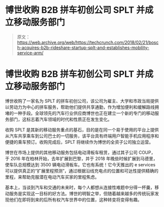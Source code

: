# 博世收购 B2B 拼车初创公司 SPLT 并成立移动服务部门 

> 原文：<https://web.archive.org/web/https://techcrunch.com/2018/02/21/bosch-acquires-b2b-rideshare-startup-splt-and-establishes-mobility-service-arm/>

# 博世收购 B2B 拼车初创公司 SPLT 并成立移动服务部门

博世收购了一家名为 SPLT 的拼车初创公司，该公司为雇主、大学和市政当局提供以劳动力为中心的拼车服务，帮助他们提供共享通勤，作为增加便利和缓解路线拥堵的一种手段。全球领先的汽车行业供应商博世也正在建立一个新的专门的移动服务部门，这标志着汽车领域的时代和性质正在发生变化。

收购 SPLT 是其新的移动服务重点的基石，目的是在同一个易于使用的平台上提供从汽车共享乘车到公司巴士的一切服务，该平台具有终端用户智能手机应用程序和便捷的乘车预订。收购完成后，SPLT 将继续作为博世的全资子公司独立运营。

博世在市场上提供的其他移动服务包括电动滑板车租赁，通过其子公司 COUP，于 2016 年在柏林开始，去年扩展到巴黎，并于 2018 年晚些时候扩展到马德里，使车队总规模达到 3500 辆电动滑板车。它也有系统！它今天推出的 e services 可以提供真正的“扩展里程预测”，通过根据沿线充电点的位置和可达性提供精确的里程，来帮助克服潜在电动汽车买家的里程焦虑。

基本上，当谈到汽车和交通的未来时，每个人都想从连接性难题中分得一杯羹，移动服务是实现这一目标的好方法。博世的明智之举，但随着越来越多的传统玩家发现他们在即将到来的后所有权汽车世界中的位置，这种转变将变得有趣。